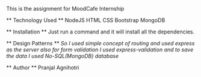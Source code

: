 This is the  assignment for MoodCafe Internship

** Technology Used **
NodeJS
HTML
CSS
Bootstrap
MongoDB

** Installation **
Just run a command <npm install> and it will install all the dependencies.


** Design Patterns **
*So I used simple concept of routing and used express as the server also for form validation I used express-validation and to save the data I used No-SQL(MongoDB) database*

** Author **
Pranjal Agnihotri